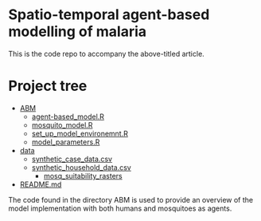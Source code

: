 # Spatio-temporal agent-based modelling of malaria
This is the code repo to accompany the above-titled article.



# Project tree
 * [ABM](./ABM)
   * [agent-based_model.R](./ABM/agent-based_model.R)
   * [mosquito_model.R](./ABM/mosquito_model.R)
   * [set_up_model_environemnt.R](./ABM/set_up_model_environemnt.R)
   * [model_parameters.R](./ABM/model_parameters.R)
* [data](./data)
   * [synthetic_case_data.csv](./data/synthetic_case_data.csv)
   * [synthetic_household_data.csv](./data/synthetic_household_data.csv)
     * [mosq_suitability_rasters](./data/mosq_suitability_rasters)
 * [README.md](./README.md)
 
The code found in the directory ABM is used to provide an overview of the model implementation with both humans and mosquitoes as agents. 
